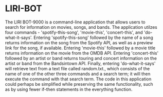 # LIRI-BOT

The LIRI BOT-9000 is a command-line application that allows users to search for information on movies, songs, and bands. The application utilzes four commands - 'spotify-this-song', 'movie-this', 'concert-this', and 'do-what-it-says'. Entering 'spotify-this-song' followed by the name of a song returns information on the song from the Spotify API, as well as a preview link for the song, if available. Entering 'movie-this' followed by a movie title returns information on the movie from the OMDB API. Entering 'concert-this' followed by an artist or band returns touring and concert information on the artist or band from the Bandsintown API. Finally, entering 'do-what-it-says' will retrieve text from a text file called random.txt., which consists of the name of one of the other three commands and a search term; it will then execute the command with that search term. The code in this application could perhaps be simplified while preserving the same functionality, such as by using fewer if-then statements in the everything function. 